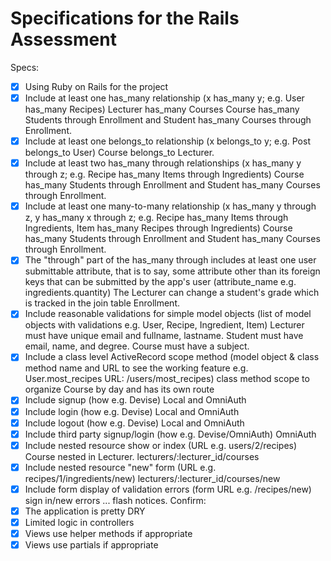 # Specifications for the Rails Assessment
Specs:
- [x] Using Ruby on Rails for the project
- [x] Include at least one has_many relationship (x has_many y; e.g. User has_many Recipes) 
        Lecturer has_many Courses
        Course has_many Students through Enrollment and Student has_many Courses through Enrollment.
- [x] Include at least one belongs_to relationship (x belongs_to y; e.g. Post belongs_to User)
        Course belongs_to Lecturer.
- [x] Include at least two has_many through relationships (x has_many y through z; e.g. Recipe has_many Items through Ingredients)
        Course has_many Students through Enrollment and Student has_many Courses through Enrollment.
- [x] Include at least one many-to-many relationship (x has_many y through z, y has_many x through z; e.g. Recipe has_many Items through Ingredients, Item has_many Recipes through Ingredients)
        Course has_many Students through Enrollment and Student has_many Courses through Enrollment.
- [x] The "through" part of the has_many through includes at least one user submittable attribute, that is to say, some attribute other than its foreign keys that can be submitted by the app's user (attribute_name e.g. ingredients.quantity)
        The Lecturer can change a student's grade which is tracked in the join table Enrollment.
- [x] Include reasonable validations for simple model objects (list of model objects with validations e.g. User, Recipe, Ingredient, Item)
        Lecturer must have unique email and  fullname, lastname. Student must have email, name, and degree. Course must have a subject.
- [x] Include a class level ActiveRecord scope method (model object & class method name and URL to see the working feature e.g. User.most_recipes URL: /users/most_recipes)
        class method scope to organize Course by day and has its own route
- [x] Include signup (how e.g. Devise)
        Local and OmniAuth
- [x] Include login (how e.g. Devise)
        Local and OmniAuth
- [x] Include logout (how e.g. Devise)
        Local and OmniAuth
- [x] Include third party signup/login (how e.g. Devise/OmniAuth)
        OmniAuth
- [x] Include nested resource show or index (URL e.g. users/2/recipes)
        Course nested in Lecturer. lecturers/:lecturer_id/courses
- [x] Include nested resource "new" form (URL e.g. recipes/1/ingredients/new)
        lecturers/:lecturer_id/courses/new
- [x] Include form display of validation errors (form URL e.g. /recipes/new)
        sign in/new errors ... flash notices.
Confirm:
- [x] The application is pretty DRY
- [x] Limited logic in controllers
- [x] Views use helper methods if appropriate
- [x] Views use partials if appropriate